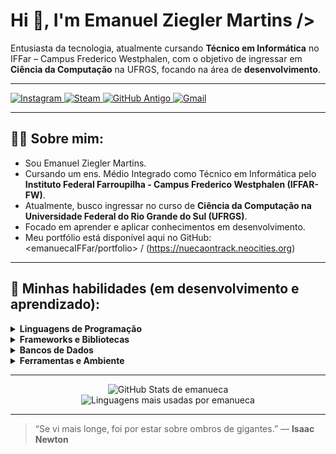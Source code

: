 # Hi 👋, I'm Emanuel Ziegler Martins />

Entusiasta da tecnologia, atualmente cursando <strong>Técnico em Informática</strong> no IFFar – Campus Frederico Westphalen, com o objetivo de ingressar em <strong>Ciência da Computação</strong> na UFRGS, focando na área de <strong>desenvolvimento</strong>.

---

<!-- Seus links de redes sociais e contato -->
<p align="left">
  <a href="https://www.instagram.com/emanuel_zzie" target="_blank">
    <img src="https://img.shields.io/badge/-Instagram-E4405F?style=flat-square&logo=Instagram&logoColor=white" alt="Instagram"/>
  </a>
  <a href="https://steamcommunity.com/id/emanueca" target="_blank">
    <img src="https://img.shields.io/badge/-Steam-000000?style=flat-square&logo=Steam&logoColor=white" alt="Steam"/>
  </a>
  <a href="https://github.com/emanuecaIFFar" target="_blank">
    <img src="https://img.shields.io/badge/-GitHub (antigo)-6e5494?style=flat-square&logo=GitHub&logoColor=white" alt="GitHub Antigo"/>
  </a>
  <a href="mailto:emanuelziegler3@gmail.com">
    <img src="https://img.shields.io/badge/-Gmail-D14836?style=flat-square&logo=Gmail&logoColor=white" alt="Gmail"/>
  </a>
</p>

---

## 👨‍💻 Sobre mim:

*   Sou Emanuel Ziegler Martins.
*   Cursando um ens. Médio Integrado como Técnico em Informática pelo **Instituto Federal Farroupilha - Campus Frederico Westphalen (IFFAR-FW)**.
*   Atualmente, busco ingressar no curso de **Ciência da Computação na Universidade Federal do Rio Grande do Sul (UFRGS)**.
*   Focado em aprender e aplicar conhecimentos em desenvolvimento.
*   Meu portfólio está disponível aqui no GitHub: <emanuecaIFFar/portfolio> / (https://nuecaontrack.neocities.org)

---

## 🌱 Minhas habilidades (em desenvolvimento e aprendizado):

<details>
  <summary><strong>Linguagens de Programação</strong></summary>
  <br/>
<!-- Linguagens que conheço ou estou aprendendo -->
<p align="left">
  <a href="https://www.python.org" target="_blank" rel="noreferrer">
    <img src="https://raw.githubusercontent.com/danielcranney/readme-generator/main/public/icons/skills/python-colored.svg" width="36" height="36" alt="Python" />
  </a>
  <a href="https://www.java.com" target="_blank" rel="noreferrer">
    <img src="https://raw.githubusercontent.com/danielcranney/readme-generator/main/public/icons/skills/java-colored.svg" width="36" height="36" alt="Java" />
  </a>
  <a href="https://www.php.net/" target="_blank" rel="noreferrer">
    <img src="https://raw.githubusercontent.com/danielcranney/readme-generator/main/public/icons/skills/php-colored.svg" width="36" height="36" alt="PHP" />
  </a>
  <a href="https://developer.mozilla.org/en-US/docs/Web/HTML" target="_blank" rel="noreferrer">
    <img src="https://raw.githubusercontent.com/danielcranney/readme-generator/main/public/icons/skills/html5-colored.svg" width="36" height="36" alt="HTML5" />
  </a>
  <a href="https://developer.mozilla.org/en-US/docs/Web/CSS" target="_blank" rel="noreferrer">
    <img src="https://raw.githubusercontent.com/danielcranney/readme-generator/main/public/icons/skills/css3-colored.svg" width="36" height="36" alt="CSS3" />
  </a>
</p>
    <!-- Adicione mais conforme necessário -->
  </p>
</details>

<details>
  <summary><strong>Frameworks e Bibliotecas</strong></summary>
  <br/>
  <!-- Adicione os frameworks e bibliotecas que você conhece ou está aprendendo -->
  <p align="left">
    <a href="https://reactjs.org/" target="_blank" rel="noreferrer"><img src="https://raw.githubusercontent.com/danielcranney/readme-generator/main/public/icons/skills/react-colored.svg" width="36" height="36" alt="React" /></a>
    <a href="https://nodejs.org/en/" target="_blank" rel="noreferrer"><img src="https://raw.githubusercontent.com/danielcranney/readme-generator/main/public/icons/skills/nodejs-colored.svg" width="36" height="36" alt="Node.js" /></a>
    <a href="https://expressjs.com/" target="_blank" rel="noreferrer"><img src="https://raw.githubusercontent.com/danielcranney/readme-generator/main/public/icons/skills/express-colored.svg" width="36" height="36" alt="Express.js" /></a>
    <a href="https://spring.io/projects/spring-boot" target="_blank" rel="noreferrer"><img src="https://raw.githubusercontent.com/danielcranney/readme-generator/main/public/icons/skills/spring-colored.svg" width="36" height="36" alt="Spring Boot" /></a>
    <!-- Adicione mais conforme necessário -->
  </p>
</details>

<details>
  <summary><strong>Bancos de Dados</strong></summary>
  <br/>
  <!-- Bancos de dados que conheço ou estou aprendendo -->
<p align="left">
  <a href="https://www.mysql.com/" target="_blank" rel="noreferrer">
    <img src="https://raw.githubusercontent.com/danielcranney/readme-generator/main/public/icons/skills/mysql-colored.svg" width="36" height="36" alt="MySQL" />
  </a>
  <a href="https://www.sqlite.org/index.html" target="_blank" rel="noreferrer">
    <img src="https://raw.githubusercontent.com/danielcranney/readme-generator/main/public/icons/skills/sqlite-colored.svg" width="36" height="36" alt="SQLite" />
  </a>
  <a href="https://firebase.google.com/" target="_blank" rel="noreferrer">
    <img src="https://raw.githubusercontent.com/danielcranney/readme-generator/main/public/icons/skills/firebase-colored.svg" width="36" height="36" alt="Firebase" />
  </a>
</p>
    <!-- Adicione mais conforme necessário -->
  </p>
</details>

<details>
  <summary><strong>Ferramentas e Ambiente</strong></summary>
  <br/>
  <!-- Adicione as ferramentas que você usa -->
  <!-- Ferramentas e plataformas -->
<p align="left">
  <a href="https://www.linux.org/" target="_blank" rel="noreferrer">
    <img src="https://raw.githubusercontent.com/danielcranney/readme-generator/main/public/icons/skills/linux-colored.svg" width="36" height="36" alt="Linux" />
  </a>
  <a href="https://neocities.org" target="_blank" rel="noreferrer">
    <img src="https://api.iconify.design/simple-icons/neocities.svg" width="36" height="36" alt="NeoCities" />
  </a>
  <a href="https://code.visualstudio.com/" target="_blank" rel="noreferrer">
    <img src="https://raw.githubusercontent.com/danielcranney/readme-generator/main/public/icons/skills/visualstudiocode.svg" width="36" height="36" alt="Visual Studio Code" />
  </a>
  <a href="https://www.notion.so/" target="_blank" rel="noreferrer">
    <img src="https://api.iconify.design/simple-icons/notion.svg" width="36" height="36" alt="Notion" />
  </a>
  <a href="https://github.com/" target="_blank" rel="noreferrer">
    <img src="https://raw.githubusercontent.com/danielcranney/readme-generator/main/public/icons/skills/github-colored.svg" width="36" height="36" alt="GitHub" />
  </a>
  <a href="#" target="_blank" rel="noreferrer" title="Pixel Art">
    <img src="https://api.iconify.design/mdi/palette.svg" width="36" height="36" alt="Pixel Art" />
  </a>
  <a href="https://gamemaker.io" target="_blank" rel="noreferrer" title="GameMaker">
    <img src="https://api.iconify.design/simple-icons/gamemaker.svg" width="36" height="36" alt="GameMaker" />
  </a>
</p>

  </p>
</details>

---

<!-- GitHub Stats -->
<p align="center">
  <img src="https://github-readme-stats.vercel.app/api?username=emanueca&show_icons=true&theme=radical&include_all_commits=true&count_private=true" alt="GitHub Stats de emanueca"/>
  <br/>
  <img src="https://github-readme-stats.vercel.app/api/top-langs/?username=emanueca&layout=compact&langs_count=8&theme=radical" alt="Linguagens mais usadas por emanueca"/>
</p>


---

> “Se vi mais longe, foi por estar sobre ombros de gigantes.” — **Isaac Newton**

